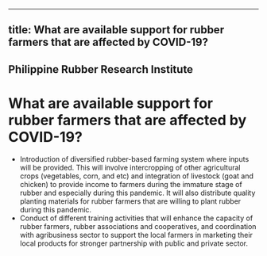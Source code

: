 --- 
 title: What are available support for rubber farmers that are affected by COVID-19?
 ---

## Philippine Rubber Research Institute

# What are available support for rubber farmers that are affected by COVID-19?


 - Introduction of diversified rubber-based farming system where inputs will be provided. This will involve intercropping of other agricultural crops (vegetables, corn, and etc) and integration of livestock (goat and chicken) to provide income to farmers during the immature stage of rubber and especially during this pandemic. It will also distribute quality planting materials for rubber farmers that are willing to plant rubber during this pandemic.
 - Conduct of different training activities that will enhance the capacity of rubber farmers, rubber associations and cooperatives, and coordination with agribusiness sector to support the local farmers in marketing their local products for stronger partnership with public and private sector.
